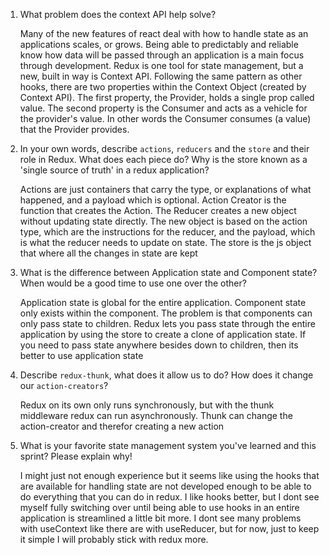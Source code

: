 1. What problem does the context API help solve?

   Many of the new features of react deal with how to handle state as an applications scales, or grows. Being able to predictably and reliable know how data will be passed through an application is a main focus through development. Redux is one tool for state management, but a new, built in way is Context API. Following the same pattern as other hooks, there are two properties within the Context Object (created by Context API). The first property, the Provider, holds a single prop called value. The second property is the Consumer and acts as a vehicle for the provider's value. In other words the Consumer consumes (a value) that the Provider provides.

1. In your own words, describe `actions`, `reducers` and the `store` and their role in Redux. What does each piece do? Why is the store known as a 'single source of truth' in a redux application?

   Actions are just containers that carry the type, or explanations of what happened, and a payload which is optional. Action Creator is the function that creates the Action. The Reducer creates a new object without updating state directly. The new object is based on the action type, which are the instructions for the reducer, and the payload, which is what the reducer needs to update on state. The store is the js object that where all the changes in state are kept

1. What is the difference between Application state and Component state? When would be a good time to use one over the other?

   Application state is global for the entire application. Component state only exists within the component. The problem is that components can only pass state to children. Redux lets you pass state through the entire application by using the store to create a clone of application state. If you need to pass state anywhere besides down to children, then its better to use application state

1. Describe `redux-thunk`, what does it allow us to do? How does it change our `action-creators`?

   Redux on its own only runs synchronously, but with the thunk middleware redux can run asynchronously. Thunk can change the action-creator and therefor creating a new action

1. What is your favorite state management system you've learned and this sprint? Please explain why!

   I might just not enough experience but it seems like using the hooks that are available for handling state are not developed enough to be able to do everything that you can do in redux. I like hooks better, but I dont see myself fully switching over until being able to use hooks in an entire application is streamlined a little bit more. I dont see many problems with useContext like there are with useReducer, but for now, just to keep it simple I will probably stick with redux more.
